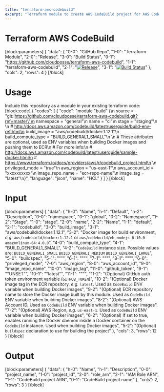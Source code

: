 ```yaml
---
title: "terraform-aws-codebuild"
excerpt: "Terraform module to create AWS CodeBuild project for AWS CodePipeline"
---
```

# Terraform AWS CodeBuild
[block:parameters]
{
  "data": {
    "0-0": "GitHub Repo",
    "1-0": "Terraform Module",
    "2-0": "Release",
    "3-0": "Build Status",
    "0-1": "https://github.com/cloudposse/terraform-aws-codebuild",
    "1-1": "terraform-aws-codebuild",
    "2-1": "[![Release](https://img.shields.io/github/release/cloudposse/terraform-aws-codebuild.svg)](https://github.com/cloudposse/terraform-aws-codebuild/releases)",
    "3-1": "[![Build Status](https://travis-ci.org/cloudposse/terraform-aws-codebuild.svg)](https://travis-ci.org/cloudposse/terraform-aws-codebuild)"
  },
  "cols": 2,
  "rows": 4
}
[/block]

# Usage

Include this repository as a module in your existing terraform code:
[block:code]
{
  "codes": [
    {
      "code": "module \"build\" {\n    source              = \"git::https://github.com/cloudposse/terraform-aws-codebuild.git?ref=master\"\n    namespace           = \"general\"\n    name                = \"ci\"\n    stage               = \"staging\"\n    \n    # http://docs.aws.amazon.com/codebuild/latest/userguide/build-env-ref.html\n    build_image         = \"aws/codebuild/docker:1.12.1\"\n    build_compute_type  = \"BUILD_GENERAL1_SMALL\"\n    \n    # These attributes are optional, used as ENV variables when building Docker images and pushing them to ECR\n    # For more info:\n    # http://docs.aws.amazon.com/codebuild/latest/userguide/sample-docker.html\n    # https://www.terraform.io/docs/providers/aws/r/codebuild_project.html\n    \n    privileged_mode     = \"true\"\n    aws_region          = \"us-east-1\"\n    aws_account_id      = \"xxxxxxxxxx\"\n    image_repo_name     = \"ecr-repo-name\"\n    image_tag           = \"latest\"\n}",
      "language": "json",
      "name": "HCL"
    }
  ]
}
[/block]
# Input
[block:parameters]
{
  "data": {
    "h-0": "Name",
    "h-1": "Default",
    "h-2": "Description",
    "0-0": "namespace",
    "0-1": "global",
    "0-2": "Namespace",
    "1-2": "Stage",
    "1-0": "stage",
    "2-0": "name",
    "2-2": "Name",
    "1-1": "default",
    "2-1": "codebuild",
    "3-0": "build_image",
    "3-1": "aws/codebuild/docker:1.12.1",
    "3-2": "Docker image for build environment, _e.g._ `aws/codebuild/docker:1.12.1` or `aws/codebuild/eb-nodejs-6.10.0-amazonlinux-64:4.0.0`",
    "4-0": "build_compute_type",
    "4-1": "BUILD_GENERAL1_SMALL",
    "4-2": "`CodeBuild` instance size.  Possible values are: ```BUILD_GENERAL1_SMALL``` ```BUILD_GENERAL1_MEDIUM``` ```BUILD_GENERAL1_LARGE```",
    "5-0": "buildspec",
    "5-1": "\"\"",
    "6-1": "\"\"",
    "7-1": "\"\"",
    "8-1": "\"\"",
    "6-0": "privileged_mode",
    "7-0": "aws_region",
    "8-0": "aws_account_id",
    "9-0": "image_repo_name",
    "10-0": "image_tag",
    "11-0": "github_token",
    "9-1": "\"UNSET\"",
    "10-1": "\"latest\"",
    "11-1": "\"\"",
    "11-2": "(Optional) GitHub auth token environment variable (`GITHUB_TOKEN`)",
    "10-2": "(Optional) Docker image tag in the ECR repository, _e.g._ `latest`. Used as `CodeBuild` ENV variable when building Docker images",
    "9-2": "(Optional) ECR repository name to store the Docker image built by this module. Used as `CodeBuild` ENV variable when building Docker images",
    "8-2": "(Optional) AWS Account ID. Used as `CodeBuild` ENV variable when building Docker images",
    "7-2": "(Optional) AWS Region, _e.g._ `us-east-1`. Used as `CodeBuild` ENV variable when building Docker images",
    "6-2": "(Optional) If set to true, enables running the Docker daemon inside a Docker container on the `CodeBuild` instance. Used when building Docker images",
    "5-2": "(Optional) `buildspec` declaration to use for building the project"
  },
  "cols": 3,
  "rows": 12
}
[/block]
# Output
[block:parameters]
{
  "data": {
    "h-0": "Name",
    "h-1": "Description",
    "0-0": "project_name",
    "1-0": "project_id",
    "2-0": "role_arn",
    "2-1": "IAM Role ARN",
    "1-1": "CodeBuild project ARN",
    "0-1": "CodeBuild project name"
  },
  "cols": 2,
  "rows": 3
}
[/block]
